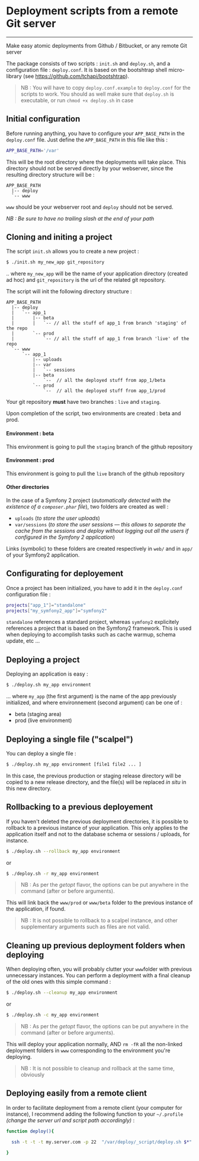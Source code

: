 # Deployment scripts from a remote Git server
- - -

Make easy atomic deployments from Github / Bitbucket, or any remote Git server

The package consists of two scripts : `init.sh` and `deploy.sh`, and a configuration file : `deploy.conf`.
It is based on the bootshtrap shell micro-library (see https://github.com/tchapi/bootshtrap).

> NB : You will have to copy `deploy.conf.example` to `deploy.conf` for the scripts to work. You should as well make sure that `deploy.sh` is executable, or run `chmod +x deploy.sh` in case

## Initial configuration

Before running anything, you have to configure your `APP_BASE_PATH` in the `deploy.conf` file. Just define the `APP_BASE_PATH` in this file like this :

```bash
APP_BASE_PATH='/var'
```

This will be the root directory where the deployments will take place. This directory should not be served directly by your webserver, since the resulting directory structure will be :

```
APP_BASE_PATH
  |-- deploy
  `-- www
```

`www` should be your webserver root and `deploy` should not be served.

_NB : Be sure to have no trailing slash at the end of your path_

## Cloning and initing a project

The script `init.sh` allows you to create a new project :

```bash
$ ./init.sh my_new_app git_repository
```

.. where `my_new_app` will be the name of your application directory (created ad hoc) and `git_repository` is the url of the related git repository.

The script will init the following directory structure :

```
APP_BASE_PATH
  |-- deploy
  |   `-- app_1
  |       |-- beta
  |       |   `-- // all the stuff of app_1 from branch 'staging' of the repo
  |       `-- prod
  |           `-- // all the stuff of app_1 from branch 'live' of the repo
  `-- www
      `-- app_1
          |-- uploads
          |-- var
          |   `-- sessions 
          |-- beta
              `--  // all the deployed stuff from app_1/beta
          `-- prod
              `--  // all the deployed stuff from app_1/prod
```

Your git repository **must** have two branches : `live` and `staging`.

Upon completion of the script, two environments are created : beta and prod.

#### Environment : beta

This environment is going to pull the `staging` branch of the github repository

#### Environment : prod

This environment is going to pull the `live` branch of the github repository

#### Other directories

In the case of a Symfony 2 project (_automatically detected with the existence of a `composer.phar` file_), two folders are created as well :

  - `uploads` (_to store the user uploads_)
  - `var/sessions` (_to store the user sessions — this allows to separate the cache from the sessions and deploy without logging out all the users if configured in the Symfony 2 application_)

Links (symbolic) to these folders are created respectively in `web/` and in `app/` of your Symfony2 application.

## Configurating for deployement

Once a project has been initialized, you have to add it in the `deploy.conf` configuration file :

```bash
projects["app_1"]="standalone"
projects["my_symfony2_app"]="symfony2"
```                            

`standalone` references a standard project, whereas `symfony2` explicitely references a project that is based on the Symfony2 framework. This is used when deploying to accomplish tasks such as cache warmup, schema update, etc ...

## Deploying a project

Deploying an application is easy :

```bash
$ ./deploy.sh my_app environment
```

... where `my_app` (the first argument) is the name of the app previously initialized, and where environnement (second argument) can be one of :

  - beta (staging area)
  - prod (live environment)

## Deploying a single file ("scalpel")

You can deploy a single file  :

```bash
$ ./deploy.sh my_app environment [file1 file2 ... ]
```
In this case, the previous production or staging release directory will be copied to a new release directory, and the file(s) will be replaced _in situ_ in this new directory.

## Rollbacking to a previous deployement

If you haven't deleted the previous deployment directories, it is possible to rollback to a previous instance of your application. This only applies to the application itself and not to the database schema or sessions / uploads, for instance.

```bash
$ ./deploy.sh --rollback my_app environment
```
or 
```bash
$ ./deploy.sh -r my_app environment
```

> NB : As per the _getopt_ flavor, the options can be put anywhere in the command (after or before arguments).

This will link back the `www/prod` or `www/beta` folder to the previous instance of the application, if found.

> NB : It is not possible to rollback to a scalpel instance, and other supplementary arguments such as files are not valid.

## Cleaning up previous deployment folders when deploying

When deploying often, you will probably clutter your `www`folder with previous unnecessary instances. You can perform a deployment with a final cleanup of the old ones with this simple command :

```bash
$ ./deploy.sh --cleanup my_app environment
```
or 
```bash
$ ./deploy.sh -c my_app environment
```

> NB : As per the _getopt_ flavor, the options can be put anywhere in the command (after or before arguments).

This will deploy your application normally, AND `rm -fR` all the non-linked deployment folders in `www` corresponding to the environment you're deploying.

> NB : It is not possible to cleanup and rollback at the same time, obviously

## Deploying easily from a remote client

In order to facilitate deployment from a remote client (your computer for instance), I recommend adding the following function to your `~/.profile` _(change the server url and script path accordingly)_ :

```bash
function deploy(){

  ssh -t -t -t my.server.com -p 22  "/var/deploy/_script/deploy.sh $*"

}
```

